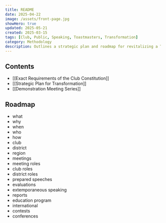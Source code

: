 ```yaml
---
title: README
date: 2025-04-22
image: /assets/front-page.jpg
showHero: true
updated: 2025-05-21
created: 2025-03-15
tags: [Club, Public, Speaking, Toastmasters, Transformation]
category: Methodology
description: Outlines a strategic plan and roadmap for revitalizing a Toastmasters club, detailing roles, meetings, speeches, evaluations, and international activities to enhance public speaking and leadership skills.
---
```


## Contents

- [[Exact Requirements of the Club Constitution]]
- [[Strategic Plan for Transformation]]
- [[Demonstration Meeting Series]]

## Roadmap

- what
- why
- when
- who
- how
- club
- district
- region
- meetings
- meeting roles
- club roles
- district roles
- prepared speeches
- evaluations
- extemporaneous speaking
- reports
- education program
- international
- contests
- conferences
